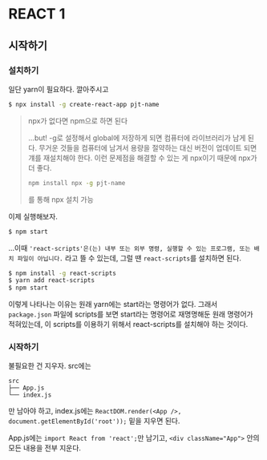 # REACT 1

## 시작하기

### 설치하기

일단 yarn이 필요하다. 깔아주시고



```bash
$ npx install -g create-react-app pjt-name
```

> npx가 없다면 npm으로 하면 된다
>
> ...but!
> -g로 설정해서 global에 저장하게 되면 컴퓨터에 라이브러리가 남게 된다. 무거운 것들을 컴퓨터에 남겨서 용량을 절약하는 대신 버전이 업데이트 되면 걔를 재설치해야 한다. 이런 문제점을 해결할 수 있는 게 npx이기 때문에 npx가 더 좋다.
>
> ```bash
> npm install npx -g pjt-name
> ```
>
> 를 통해 npx 설치 가능



이제 실행해보자.

```bash
$ npm start
```

...이때 `'react-scripts'은(는) 내부 또는 외부 명령, 실행할 수 있는 프로그램, 또는
배치 파일이 아닙니다.` 라고 뜰 수 있는데, 그럴 땐 `react-scripts`를 설치하면 된다.

```bash
$ npm install -g react-scripts
$ yarn add react-scripts
$ npm start
```

이렇게 나타나는 이유는 원래 yarn에는 start라는 명령어가 없다. 그래서 `package.json` 파일에 scripts를 보면 start라는 명령어로 재명명해둔 원래 명령어가 적혀있는데, 이 scripts를 이용하기 위해서 react-scripts를 설치해야 하는 것이다.



### 시작하기

불필요한 건 지우자. src에는

```
src
├── App.js
└── index.js
```

만 남아야 하고, index.js에는 `ReactDOM.render(<App />, document.getElementById('root'));` 밑을 지우면 된다. 

App.js에는 `import React from 'react';`만 남기고,  `<div className="App">` 안의 모든 내용을 전부 지운다.

























